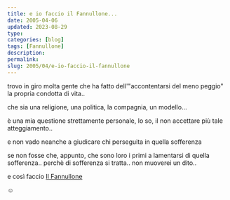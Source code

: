 ```yaml
---
title: e io faccio il Fannullone...
date: 2005-04-06
updated: 2023-08-29
type: 
categories: [blog]
tags: [Fannullone]
description: 
permalink: 
slug: 2005/04/e-io-faccio-il-fannullone
---
```


trovo in giro molta gente che ha fatto dell'"accontentarsi del meno peggio" la propria condotta di vita..

che sia una religione, una politica, la compagnia, un modello…

è una mia questione strettamente personale, lo so, il non accettare più tale atteggiamento..
  
e non vado neanche a giudicare chi perseguita in quella sofferenza

se non fosse che, appunto, che sono loro i primi a lamentarsi di quella sofferenza.. perchè di sofferenza si tratta.. non muoverei un dito..

e così faccio [Il Fannullone](../../../project/movimento/ilfannullone.md)

:relaxed: